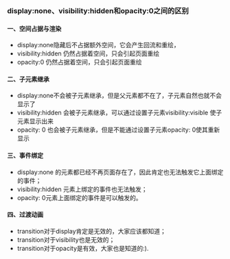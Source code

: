 ### display:none、visibility:hidden和opacity:0之间的区别
#### 一、空间占据与渲染
* display:none隐藏后不占据额外空间，它会产生回流和重绘，
* visibility:hidden 仍然占据着空间，只会引起页面重绘
* opacity:0 仍然占据着空间，只会引起页面重绘
#### 二、子元素继承
* display:none不会被子元素继承，但是父元素都不在了，子元素自然也就不会显示了
* visibility:hidden 会被子元素继承，可以通过设置子元素visibility:visible 使子元素显示出来
* opacity: 0 也会被子元素继承，但是不能通过设置子元素opacity: 0使其重新显示
#### 三、事件绑定
* display:none 的元素都已经不再页面存在了，因此肯定也无法触发它上面绑定的事件；
* visibility:hidden 元素上绑定的事件也无法触发；
* opacity: 0元素上面绑定的事件是可以触发的。
#### 四、过渡动画
* transition对于display肯定是无效的，大家应该都知道；
* transition对于visibility也是无效的；
* transition对于opacity是有效，大家也是知道的:).